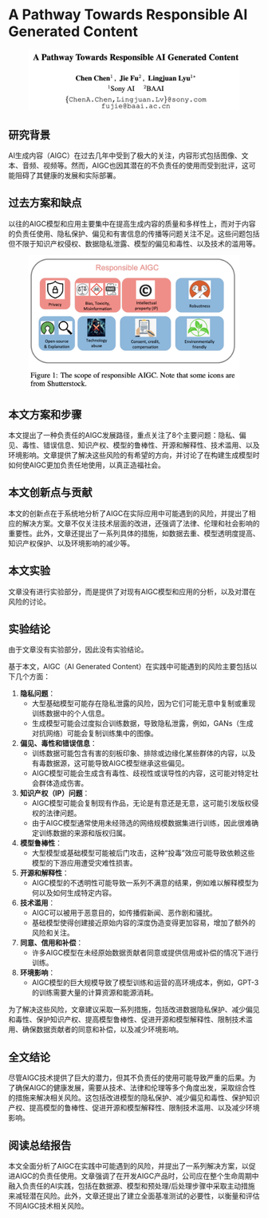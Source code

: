 # A Pathway Towards Responsible AI Generated Content

<figure><img src="../.gitbook/assets/image (3) (1) (1) (1) (1) (1) (1) (1) (1) (1) (1) (1) (1) (1) (1) (1) (1) (1) (1) (1) (1) (1) (1) (1) (1) (1) (1) (1) (1) (1) (1) (1) (1) (1) (1) (1) (1) (1) (1) (1) (1) (1) (1) (1) (1) (1) (1) (1) (1) (1) (1) (1) (1) (1) (1) (1) (1) (1) (1) (1)   (1).png" alt=""><figcaption></figcaption></figure>

## 研究背景

AI生成内容（AIGC）在过去几年中受到了极大的关注，内容形式包括图像、文本、音频、视频等。然而，AIGC也因其潜在的不负责任的使用而受到批评，这可能阻碍了其健康的发展和实际部署。

## 过去方案和缺点

以往的AIGC模型和应用主要集中在提高生成内容的质量和多样性上，而对于内容的负责任使用、隐私保护、偏见和有害信息的传播等问题关注不足。这些问题包括但不限于知识产权侵权、数据隐私泄露、模型的偏见和毒性、以及技术的滥用等。

<figure><img src="../.gitbook/assets/image (83).png" alt=""><figcaption></figcaption></figure>

## 本文方案和步骤

本文提出了一种负责任的AIGC发展路径，重点关注了8个主要问题：隐私、偏见、毒性、错误信息、知识产权、模型的鲁棒性、开源和解释性、技术滥用、以及环境影响。文章提供了解决这些风险的有希望的方向，并讨论了在构建生成模型时如何使AIGC更加负责任地使用，以真正造福社会。

## 本文创新点与贡献

本文的创新点在于系统地分析了AIGC在实际应用中可能遇到的风险，并提出了相应的解决方案。文章不仅关注技术层面的改进，还强调了法律、伦理和社会影响的重要性。此外，文章还提出了一系列具体的措施，如数据去重、模型透明度提高、知识产权保护、以及环境影响的减少等。

## 本文实验

文章没有进行实验部分，而是提供了对现有AIGC模型和应用的分析，以及对潜在风险的讨论。

## 实验结论

由于文章没有实验部分，因此没有实验结论。



基于本文，AIGC（AI Generated Content）在实践中可能遇到的风险主要包括以下几个方面：

1. **隐私问题**：
   * 大型基础模型可能存在隐私泄露的风险，因为它们可能无意中复制或重现训练数据中的个人信息。
   * 生成模型可能会过度拟合训练数据，导致隐私泄露，例如，GANs（生成对抗网络）可能会复制训练集中的图像。
2. **偏见、毒性和错误信息**：
   * 训练数据可能包含有害的刻板印象、排除或边缘化某些群体的内容，以及有毒数据源，这可能导致AIGC模型继承这些偏见。
   * AIGC模型可能会生成含有毒性、歧视性或误导性的内容，这可能对特定社会群体造成伤害。
3. **知识产权（IP）问题**：
   * AIGC模型可能会复制现有作品，无论是有意还是无意，这可能引发版权侵权的法律问题。
   * 由于AIGC模型通常使用未经筛选的网络规模数据集进行训练，因此很难确定训练数据的来源和版权归属。
4. **模型鲁棒性**：
   * 大型模型或基础模型可能被后门攻击，这种“投毒”效应可能导致依赖这些模型的下游应用遭受灾难性损害。
5. **开源和解释性**：
   * AIGC模型的不透明性可能导致一系列不满意的结果，例如难以解释模型为何以及如何生成特定内容。
6. **技术滥用**：
   * AIGC可以被用于恶意目的，如传播假新闻、恶作剧和骚扰。
   * 基础模型使得创建接近原始内容的深度伪造变得更加容易，增加了额外的风险和关注。
7. **同意、信用和补偿**：
   * 许多AIGC模型在未经原始数据贡献者同意或提供信用或补偿的情况下进行训练。
8. **环境影响**：
   * AIGC模型的巨大规模导致了模型训练和运营的高环境成本，例如，GPT-3的训练需要大量的计算资源和能源消耗。

为了解决这些风险，文章建议采取一系列措施，包括改进数据隐私保护、减少偏见和毒性、保护知识产权、提高模型鲁棒性、促进开源和模型解释性、限制技术滥用、确保数据贡献者的同意和补偿，以及减少环境影响。





## 全文结论

尽管AIGC技术提供了巨大的潜力，但其不负责任的使用可能导致严重的后果。为了确保AIGC的健康发展，需要从技术、法律和伦理等多个角度出发，采取综合性的措施来解决相关风险。这包括改进模型的隐私保护、减少偏见和毒性、保护知识产权、提高模型的鲁棒性、促进开源和模型解释性、限制技术滥用、以及减少环境影响。

## 阅读总结报告

本文全面分析了AIGC在实践中可能遇到的风险，并提出了一系列解决方案，以促进AIGC的负责任使用。文章强调了在开发AIGC产品时，公司应在整个生命周期中融入负责任的AI实践，包括在数据源、模型和预处理/后处理步骤中采取主动措施来减轻潜在风险。此外，文章还提出了建立全面基准测试的必要性，以衡量和评估不同AIGC技术相关风险。
